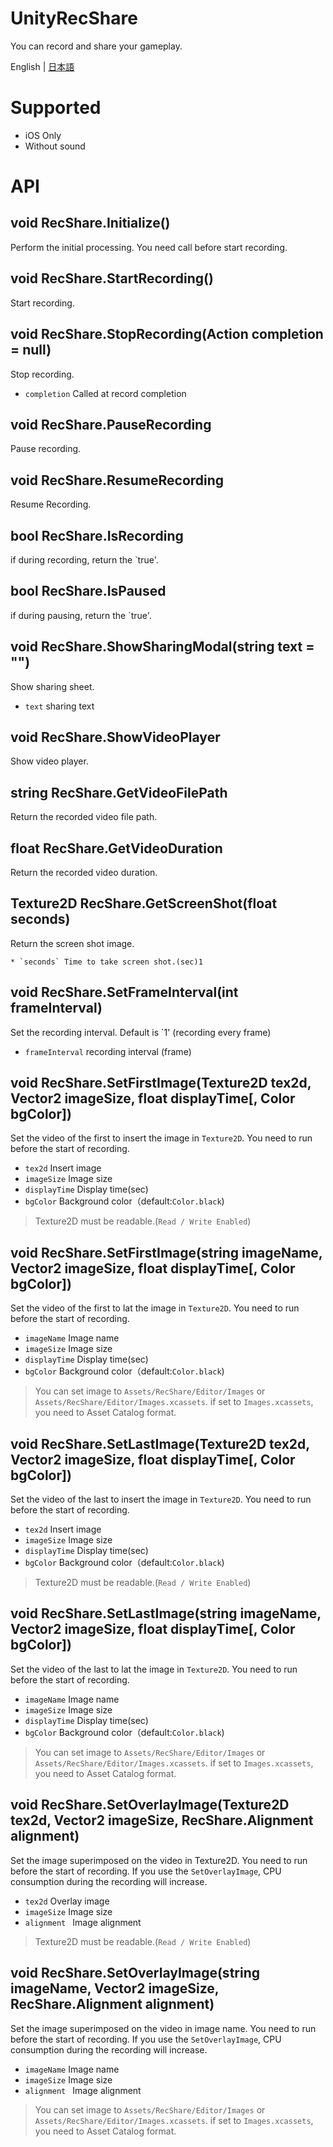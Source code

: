 # UnityRecShare

You can record and share your gameplay.

English | [日本語](README.ja.md)


# Supported
* iOS Only
* Without sound



# API

## void RecShare.Initialize()

Perform the initial processing. You need call before start recording.


## void RecShare.StartRecording()

Start recording.

## void RecShare.StopRecording(Action completion = null)

Stop recording.

* `completion` Called at record completion

## void RecShare.PauseRecording

Pause recording.

## void RecShare.ResumeRecording

Resume Recording.

## bool RecShare.IsRecording

if during recording, return the `true'.

## bool RecShare.IsPaused

if during pausing, return the `true'.

## void RecShare.ShowSharingModal(string text = "")

Show sharing sheet.

* `text` sharing text

## void RecShare.ShowVideoPlayer

Show video player.

## string RecShare.GetVideoFilePath

Return the recorded video file path.

## float RecShare.GetVideoDuration

Return the recorded video duration.

## Texture2D RecShare.GetScreenShot(float seconds)

Return the screen shot image.

	* `seconds` Time to take screen shot.(sec)1

## void RecShare.SetFrameInterval(int frameInterval)

Set the recording interval.
Default is `1' (recording every frame)

* `frameInterval` recording interval (frame)

## void RecShare.SetFirstImage(Texture2D tex2d, Vector2 imageSize, float displayTime[, Color bgColor])

Set the video of the first to insert the image in `Texture2D`.
You need to run before the start of recording.

* `tex2d` Insert image
* `imageSize` Image size
* `displayTime` Display time(sec)
* `bgColor` Background color（default:`Color.black`)

> Texture2D must be readable.(`Read / Write Enabled`)

## void RecShare.SetFirstImage(string imageName, Vector2 imageSize, float displayTime[, Color bgColor])

Set the video of the first to lat the image in `Texture2D`.
You need to run before the start of recording.

* `imageName` Image name
* `imageSize` Image size
* `displayTime` Display time(sec)
* `bgColor` Background color（default:`Color.black`)

> You can set image to `Assets/RecShare/Editor/Images` or `Assets/RecShare/Editor/Images.xcassets`.
if set to `Images.xcassets`, you need to Asset Catalog format.

## void RecShare.SetLastImage(Texture2D tex2d, Vector2 imageSize, float displayTime[, Color bgColor])

Set the video of the last to insert the image in `Texture2D`.
You need to run before the start of recording.

* `tex2d` Insert image
* `imageSize` Image size
* `displayTime` Display time(sec)
* `bgColor` Background color（default:`Color.black`)

> Texture2D must be readable.(`Read / Write Enabled`)

## void RecShare.SetLastImage(string imageName, Vector2 imageSize, float displayTime[, Color bgColor])

Set the video of the last to lat the image in `Texture2D`.
You need to run before the start of recording.

* `imageName` Image name
* `imageSize` Image size
* `displayTime` Display time(sec)
* `bgColor` Background color（default:`Color.black`)

> You can set image to `Assets/RecShare/Editor/Images` or `Assets/RecShare/Editor/Images.xcassets`.
if set to `Images.xcassets`, you need to Asset Catalog format.

## void RecShare.SetOverlayImage(Texture2D tex2d, Vector2 imageSize, RecShare.Alignment alignment)

Set the image superimposed on the video in Texture2D.
You need to run before the start of recording.
If you use the `SetOverlayImage`, CPU consumption during the recording will increase.

* `tex2d` Overlay image
* `imageSize` Image size
* `alignment ` Image alignment

> Texture2D must be readable.(`Read / Write Enabled`)

## void RecShare.SetOverlayImage(string imageName, Vector2 imageSize, RecShare.Alignment alignment)

Set the image superimposed on the video in image name.
You need to run before the start of recording.
If you use the `SetOverlayImage`, CPU consumption during the recording will increase.

* `imageName` Image name
* `imageSize` Image size
* `alignment ` Image alignment

> You can set image to `Assets/RecShare/Editor/Images` or `Assets/RecShare/Editor/Images.xcassets`.
if set to `Images.xcassets`, you need to Asset Catalog format.

